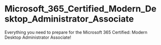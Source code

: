 # Microsoft_365_Certified_Modern_Desktop_Administrator_Associate
Everything you need to prepare for the Microsoft 365 Certified: Modern Desktop Administrator Associate!
